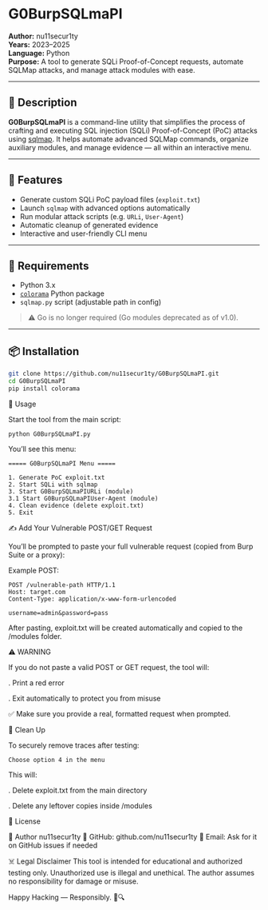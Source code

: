 # G0BurpSQLmaPI

**Author:** nu11secur1ty  
**Years:** 2023–2025  
**Language:** Python  
**Purpose:** A tool to generate SQLi Proof-of-Concept requests, automate SQLMap attacks, and manage attack modules with ease.

---

## 🧠 Description

**G0BurpSQLmaPI** is a command-line utility that simplifies the process of crafting and executing SQL injection (SQLi) Proof-of-Concept (PoC) attacks using [sqlmap](https://github.com/sqlmapproject/sqlmap). It helps automate advanced SQLMap commands, organize auxiliary modules, and manage evidence — all within an interactive menu.

---

## 🚀 Features

- Generate custom SQLi PoC payload files (`exploit.txt`)
- Launch `sqlmap` with advanced options automatically
- Run modular attack scripts (e.g. `URLi`, `User-Agent`)
- Automatic cleanup of generated evidence
- Interactive and user-friendly CLI menu

---

## 🧰 Requirements

- Python 3.x  
- [`colorama`](https://pypi.org/project/colorama/) Python package  
- `sqlmap.py` script (adjustable path in config)

> ⚠️ Go is no longer required (Go modules deprecated as of v1.0).

---

## 📦 Installation

```bash
git clone https://github.com/nu11secur1ty/G0BurpSQLmaPI.git
cd G0BurpSQLmaPI
pip install colorama
```
🧪 Usage

Start the tool from the main script:

```
python G0BurpSQLmaPI.py
```
You’ll see this menu:

```
===== G0BurpSQLmaPI Menu =====

1. Generate PoC exploit.txt
2. Start SQLi with sqlmap
3. Start G0BurpSQLmaPIURLi (module)
3.1 Start G0BurpSQLmaPIUser-Agent (module)
4. Clean evidence (delete exploit.txt)
5. Exit
```

✍️ Add Your Vulnerable POST/GET Request

You’ll be prompted to paste your full vulnerable request (copied from Burp Suite or a proxy):

Example POST:

```
POST /vulnerable-path HTTP/1.1
Host: target.com
Content-Type: application/x-www-form-urlencoded

username=admin&password=pass
```

After pasting, exploit.txt will be created automatically and copied to the /modules folder.


⚠️ WARNING


If you do not paste a valid POST or GET request, the tool will:

. Print a red error

. Exit automatically to protect you from misuse

✅ Make sure you provide a real, formatted request when prompted.


🧼 Clean Up

To securely remove traces after testing:

```
Choose option 4 in the menu
```


This will:

. Delete exploit.txt from the main directory

. Delete any leftover copies inside /modules


📜 License


👤 Author
nu11secur1ty
🔗 GitHub: github.com/nu11secur1ty
📧 Email: Ask for it on GitHub issues if needed



☠️ Legal Disclaimer
    This tool is intended for educational and authorized testing only.
    Unauthorized use is illegal and unethical.
    The author assumes no responsibility for damage or misuse.


Happy Hacking — Responsibly. 🧠🔍
